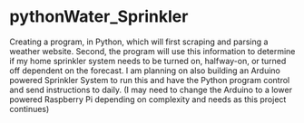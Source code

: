 # pythonWater_Sprinkler
Creating a program, in Python, which will first scraping and parsing a weather website.
Second, the program will use this information to determine if my home sprinkler system needs to be turned on, halfway-on, or turned off dependent on the forecast.
I am planning on also building an Arduino powered Sprinkler System to run this and have the Python program control and send instructions to daily.
(I may need to change the Arduino to a lower powered Raspberry Pi depending on complexity and needs as this project continues)


